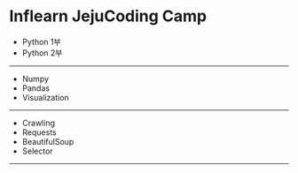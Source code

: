 
# Inflearn JejuCoding Camp
- Python 1부
- Python 2부
---
- Numpy
- Pandas
- Visualization
---
- Crawling
- Requests
- BeautifulSoup
- Selector
---
